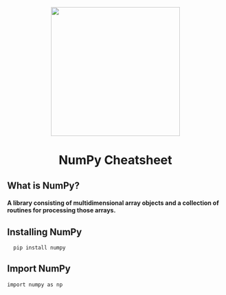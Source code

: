 <div align="center">
  <img src="https://github.com/ksalokya/devicon/blob/master/icons/numpy/numpy-original-wordmark.svg" width="300px"/>
</div>
<h1 align="center">NumPy Cheatsheet</h1>

## What is NumPy?
#### A library consisting of multidimensional array objects and a collection of routines for processing those arrays.

## Installing NumPy
```
  pip install numpy 
```

## Import NumPy
```
import numpy as np
```

